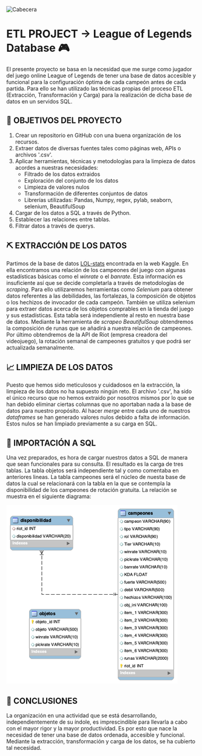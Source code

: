 ![Cabecera](https://www.google.com/url?sa=i&url=https%3A%2F%2Fwww.millenium.gg%2Fnoticias%2F36321.html&psig=AOvVaw2Ef_EOPqSrJws7hRLaKoz6&ust=1676308418664000&source=images&cd=vfe&ved=0CBAQjRxqFwoTCNCHgdG9kP0CFQAAAAAdAAAAABAE)

# ETL PROJECT -> League of Legends Database 🎮
  
El presente proyecto se basa en la necesidad que me surge como jugador del juego online League of Legends de tener una base de datos accesible y funcional para la configuración óptima de cada campeón antes de cada partida. Para ello se han utilizado las técnicas propias del proceso ETL (Extracción, Transformación y Carga) para la realización de dicha base de datos en un servidos SQL.
  
## 🎯 OBJETIVOS DEL PROYECTO 
  
1. Crear un repositorio en GitHub con una buena organización de los recursos.
2. Extraer datos de diversas fuentes tales como páginas web, APIs o archivos '.csv'.
3. Aplicar herramientas, técnicas y metodologías para la limpieza de datos acordes a nuestras necesidades:
    - Filtrado de los datos extraidos
    - Exploración del conjunto de los datos
    - Limpieza de valores nulos
    - Transformación de diferentes conjuntos de datos
    - Librerías utilizadas: Pandas, Numpy, regex, pylab, seaborn, selenium, BeautifulSoup
3. Cargar de los datos a SQL a través de Python.
4. Establecer las relaciones entre tablas.
5. Filtrar datos a través de querys.

## ⛏ EXTRACCIÓN DE LOS DATOS  
  
Partimos de la base de datos [LOL-stats](https://www.kaggle.com/code/andycheung0211/lol-stats/data?select=League+of+Legends+Champion+Stats+12.1.csv) encontrada en la web Kaggle. En ella encontramos una relación de los campeones del juego con algunas estadísticas básicas como el *winrate* o el *banrate*. Esta información es insuficiente así que se decide completarla a través de metodologías de *scraping*. Para ello utilizaremos herramientas como *Selenium* para obtener datos referentes a las debilidades, las fortalezas, la composición de objetos o los hechizos de invocador de cada campeón. También se utiliza selenium para extraer datos acerca de los objetos comprables en la tienda del juego y sus estadísticas. Esta tabla será independiente al resto en nuestra base de datos. Mediante la herramienta de *scrapeo* *BeautifulSoup* obtendremos la composición de runas que se añadirá a nuestra relación de campeones. Por último obtendremos de la API de Riot (empresa creadora del videojuego), la rotación semanal de campeones gratuitos y que podrá ser actualizada semanalmente.
  
## 📈 LIMPIEZA DE LOS DATOS  
  
Puesto que hemos sido meticulosos y cuidadosos en la extracción, la limpieza de los datos no ha supuesto ningún reto. El archivo '.csv', ha sido el único recurso que no hemos extraido por nosotros mismos por lo que se han debido eliminar ciertas columnas que no aportaban nada a la base de datos para nuestro propósito. Al hacer *merge* entre cada uno de nuestros *dataframes* se han generado valores nulos debido a falta de información. Estos nulos se han limpiado previamente a su carga en SQL.

## 🐬 IMPORTACIÓN A SQL  
  
Una vez preparados, es hora de cargar nuestros datos a SQL de manera que sean funcionales para su consulta. El resultado es la carga de tres tablas. La tabla objetos será independiente tal y como comentaba en anteriores lineas. La tabla campeones será el núcleo de nuesta base de datos la cual se relacionará con la tabla en la que se contempla la disponibilidad de los campeones de rotación gratuita. La relación se muestra en el siguiente diagrama:
  
![EDR](https://github.com/Periclates7/ETL-Project/blob/main/img/diagrama.png)
  
## 📝 CONCLUSIONES
  
La organización en una actividad que se está desarrollando, independientemente de su índole, es imprescindible para llevarla a cabo con el mayor rigor y la mayor productividad. Es por esto que nace la necesidad de tener una base de datos ordenada, accesible y funcional. Mediante la extracción, transformación y carga de los datos, se ha cubierto tal necesidad.
  
